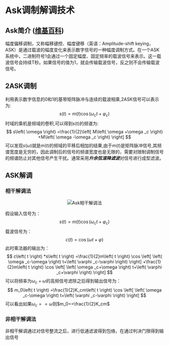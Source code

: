 # Ask调制解调技术
## Ask简介 ([维基百科](https://zh.wikipedia.org/wiki/%E5%B9%85%E7%A7%BB%E9%94%AE%E6%8E%A7))
幅度偏移调制，又称幅移键控、幅度键移（英语：Amplitude-shift keying，ASK）是通过载波的幅度变化来表示数字信号的一种幅度调制方式。在一个ASK系统中，二进制符号1会通过一个固定幅度、固定频率的载波信号来表示。这一载波信号会持续T秒。如果信号的值为1，就会传输载波信号，反之则不会传输载波信号。  
## 2ASK调制
利用表示数字信息的0和1的基带矩阵脉冲与连续的载波相乘,2ASK信号可以表示为:
$$s\left( t \right) =m\left( t \right) \cos \left( \omega _ct+\varphi _c \right) $$
时域的乘机是频域的卷积,可以得到s(t)的频谱为:
$$
s\left( \omega \right) =\frac{1}{2}\left[ M\left( \omega +\omega _c \right) +M\left( \omega -\omega _c \right) \right] 
$$
可以发现$s(\omega)$就是$m(t)$的频域的平移后相加的结果,由于$m(t)$是矩阵脉冲信号,其频谱宽度是无穷的，因此调制后的信号的频谱宽度也是无限的，需要对限制调制信号的频谱防止对其他信号产生干扰。通常采用***升余弦滚降滤波***对信号进行成型滤波。
## ASK解调
### 相干解调法
<div align="center">
    <img src="image.png" alt="Ask相干解调法" />
</div>  

假设输入信号为：     
$$
s\left( t \right) =m\left( t \right) \cos \left( \omega _ct+\varphi _c \right) 
$$
载波信号为：
$$
c\left( t \right) =\cos \left( \omega t+\varphi \right) 
$$
此时乘法器的输出为：
$$
c\left( t \right) *s\left( t \right) =\frac{1}{2}m\left( t \right) \cos \left[ \left( \omega _c-\omega \right) t+\left( \varphi _c-\varphi \right) \right] +\frac{1}{2}m\left( t \right) \cos \left[ \left( \omega _c+\omega \right) t+\left( \varphi _c+\varphi \right) \right] 
$$
可以将频率为$\omega_c+\omega$的高频信号滤除之后得到输出信号为：
$$
m_0\left( t \right) =\frac{1}{2}K_cm\left( t \right) \cos \left[ \left( \omega _c-\omega \right) t+\left( \varphi _c-\varphi \right) \right] 
$$
可以看出如果$\omega_c==\omega$则$m_0==\frac{1}{2}K_cm$
### 非相干解调法
非相干解调通过对信号整流之后，进行低通滤波得到包络，在通过判决门限得到输出信号
